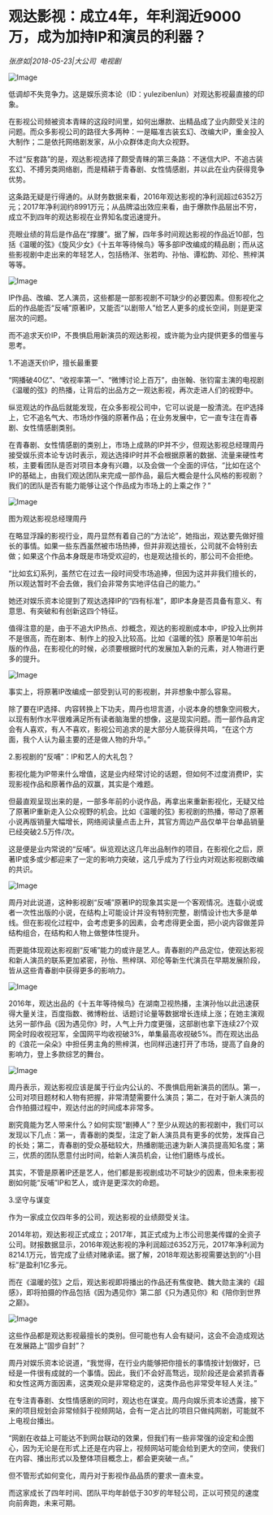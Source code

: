 # 观达影视：成立4年，年利润近9000万，成为加持IP和演员的利器？

*张彦如|2018-05-23|大公司 
                                                电视剧*

![Image](http://static.ylzbl.com/uploads/ueditor/php/upload/image/20180524/1527138588155326.png)

低调却不失竞争力。这是娱乐资本论（ID：yulezibenlun）对观达影视最直接的印象。

在影视公司频被资本青睐的这段时间里，如何出爆款、出精品成了业内颇受关注的问题。而众多影视公司的路径大多两种：一是瞄准古装玄幻、改编大IP，重金投入大制作；二是依托网络剧发家，从小众群体走向大众视野。

不过“反套路”的是，观达影视选择了颇受青睐的第三条路：不迷信大IP、不追古装玄幻、不搏另类网络剧，而是精耕于青春剧、女性情感剧，并以此在业内获得竞争优势。

这条路无疑是行得通的。从财务数据来看，2016年观达影视的净利润超过6352万元；2017年净利润约8991万元；从品牌溢出效应来看，由于爆款作品层出不穷，成立不到四年的观达影视在业界知名度迅速提升。

亮眼业绩的背后是作品在“撑腰”。据了解，四年多时间观达影视的作品近10部，包括《温暖的弦》《旋风少女》《十五年等待候鸟》等多部IP改编成的精品剧；而从这些影视剧中走出来的年轻艺人，包括杨洋、张若昀、孙怡、谭松韵、邓伦、熊梓淇等等。

![Image](http://p3.pstatp.com/large/pgc-image/15270910416681fbe1ee8ef)

IP作品、改编、艺人演员，这些都是一部影视剧不可缺少的必要因素。但影视化之后的作品能否“反哺”原著IP，又能否“以剧带人”给艺人更多的成长空间，则是更深层次的问题。

而不追求天价IP，不畏惧启用新演员的观达影视，或许能为业内提供更多的借鉴与思考。

1.不追逐天价IP，擅长最重要

“网播破40亿”、“收视率第一”、“微博讨论上百万”，由张翰、张钧甯主演的电视剧《温暖的弦》的热播，让背后的出品方之一观达影视，再次走进人们的视野中。

纵览观达的作品后就能发现，在众多影视公司中，它可以说是一股清流。在IP选择上，它不追名气大、市场炒作强的原著作品；在业务发展中，它一直专注在青春剧、女性情感剧类别。

在青春剧、女性情感剧的类别上，市场上成熟的IP并不少，但观达影视总经理周丹接受娱乐资本论专访时表示，观达选择IP时并不会根据原著的数据、流量来硬性考核，主要看团队是否对项目本身有兴趣，以及会做一个全面的评估，“比如在这个IP的基础上，由我们观达团队来完成一部作品，最后大概会是什么风格的影视剧？我们的团队是否有能力能够让这个作品成为市场上的上乘之作？”

![Image](http://p9.pstatp.com/large/pgc-image/152709104174870d45736cc)

图为观达影视总经理周丹

在略显浮躁的影视行业，周丹显然有着自己的“方法论”，她指出，观达要先做好擅长的事情。如果一些东西虽然被市场热捧，但并非观达擅长，公司就不会特别去做；如果这个作品本身既是市场受欢迎的，也是观达擅长的，那公司不会拒绝。

“比如玄幻系列，虽然它在过去一段时间受市场追捧，但因为这并非我们擅长的，所以观达暂时不会去做，我们会非常务实地评估自己的能力。”

她还对娱乐资本论提到了观达选择IP的“四有标准”，即IP本身是否具备有意义、有意思、有突破和有创新这四个特征。

值得注意的是，由于不追大IP热点、炒概念，观达的影视剧成本中，IP投入比例并不是很高，而在剧本、制作上的投入比较高。比如《温暖的弦》原著是10年前出版的作品，在影视化的时候，必须要根据时代的发展加入新的元素，对人物进行更多的提升。

![Image](http://p1.pstatp.com/large/pgc-image/1527091042087f3411cc1d8)

事实上，将原著IP改编成一部受到认可的影视剧，并非想象中那么容易。

除了要在IP选择、内容转换上下功夫，周丹也坦言道，小说本身的想象空间极大，以现有制作水平很难满足所有读者脑海里的想像，这是现实问题。而一部作品肯定会有人喜欢，有人不喜欢，影视公司追求的是大部分人能获得共鸣，“在这个方面，我个人认为最主要的还是做人物的升华。”

2.影视剧的“反哺”：IP和艺人的大礼包？

影视化能为IP带来什么增值，这是业内经常讨论的话题，但如何不过度消费IP，实现影视作品和原著作品的双赢，其实是个难题。

但最直观呈现出来的是，一部多年前的小说作品，再拿出来重新影视化，无疑又给了原著IP重新走入公众视野的机会。比如《温暖的弦》影视剧的热播，带动了原著小说再版销量大幅增长，网络阅读量点击上升，其官方周边产品仅单平台单品销量已经突破2.5万件/次。

这是便是业内常说的“反哺”。纵览观达这几年出品制作的项目，在影视化之后，原著IP或多或少都迎来了一定的影响力突破，这几乎成为了行业内对观达影视剧改编的共识。

![Image](http://p3.pstatp.com/large/pgc-image/1527091041592aae87f5237)

周丹对此说道，这种影视剧“反哺”原著IP的现象其实是一个客观情况。连载小说或者一次性出版的小说，在结构上可能设计并没有特别完整，剧情设计也大多是单线。但在影视化过程中，会考虑更多的因素，会考虑得更全面，把小说内容做差异结构组合，在结构和人物上做整体性提升。

而更能体现观达影视剧“反哺”能力的或许是艺人。青春剧的产品定位，使观达影视和新人演员的联系更加紧密，孙怡、熊梓琪、邓伦等新生代演员在早期发展阶段，皆从这些青春剧中获得更多的影响力。

![Image](http://p3.pstatp.com/large/pgc-image/1527091041832e8d904253d)

2016年，观达出品的《十五年等待候鸟》在湖南卫视热播，主演孙怡以此迅速获得大量关注，百度指数、微博粉丝、话题讨论量等数据增长连续上涨；在她主演观达另一部作品《因为遇见你》时，人气上升力度更强，这部剧也拿下连续27个双网全时段收视冠军，全国网平均收视破3%，单集最高收视破5%。而在观达出品的《浪花一朵朵》中担任男主角的熊梓淇，也同样迅速打开了市场，提高了自身的影响力，登上多款综艺的舞台。

![Image](http://p1.pstatp.com/large/pgc-image/1527091041963272dc4be0d)

周丹表示，观达影视应该是属于行业内公认的、不畏惧启用新演员的团队。第一，公司对项目题材和人物有把握，非常清楚需要什么演员；第二，在对于新人演员的合作拍摄过程中，观达付出的时间成本非常多。

剧究竟能为艺人带来什么？如何实现“剧捧人”？至少从观达的影视剧中，我们可以发现以下几点：第一，青春剧的类型，注定了新人演员具有更多的优势，发挥自己的长处；第二，青春剧的受众基础较大，热播剧能迅速为新人演员提高知名度；第三，优质的团队愿意付出时间，给新人演员机会，让他们磨练与成长。

其实，不管是原著IP还是艺人，他们都是影视剧成功不可缺少的因素，但未来影视剧如何能“反哺”IP和艺人，或许是更深次的命题。

3.坚守与谋变

作为一家成立仅四年多的公司，观达影视的业绩颇受关注。

2014年初，观达影视正式成立；2017年，其正式成为上市公司思美传媒的全资子公司。财报数据显示，2016年观达影视的净利润超过6352万元，2017年净利润为8214.1万元，皆完成了业绩对赌承诺。据了解，2018年观达影视需要达到的“小目标”是盈利1亿多元。

而在《温暖的弦》之后，观达影视即将播出的作品还有焦俊艳、魏大勋主演的《超感》，即将拍摄的作品包括《因为遇见你》第二部《只为遇见你》和《陪你到世界之巅》。

![Image](http://p1.pstatp.com/large/pgc-image/152709104229088ab26dcc6)

这些作品都是观达影视最擅长的类别。但可能也有人会有疑问，这会不会造成观达在发展路上“固步自封”？

周丹对娱乐资本论说道，“我觉得，在行业内能够把你擅长的事情按计划做好，已经是一件很有成就的一个事情。因此，我们不会好高骛远，现阶段还是会紧抓青春和女性这两方面因素，这类观众是非常稳定的，这类作品也非常受年轻人关注。”

在专注青春剧、女性情感剧的同时，观达也在谋变。周丹向娱乐资本论透露，接下来的项目规划会非常倾斜于视频网站，会有一定占比的项目只做纯网剧，可能就不上电视台播出。

“网剧在收益上可能达不到网台联动的效果，但我们有一些非常强的设定和企图心，因为无论是在形式上还是在内容上，视频网站可能会给到更大的空间，使我们在内容、播出形式以及整体项目概念上，都会更突破一点。”

但不管形式如何变化，周丹对于影视作品品质的要求一直未变。

而这家成长了四年时间、团队平均年龄低于30岁的年轻公司，正以可预见的速度向前奔跑，未来可期。

